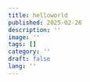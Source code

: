 ```yaml
---
title: helloworld
published: 2025-02-26
description: ''
image: ''
tags: []
category: ''
draft: false 
lang: ''
---
```

